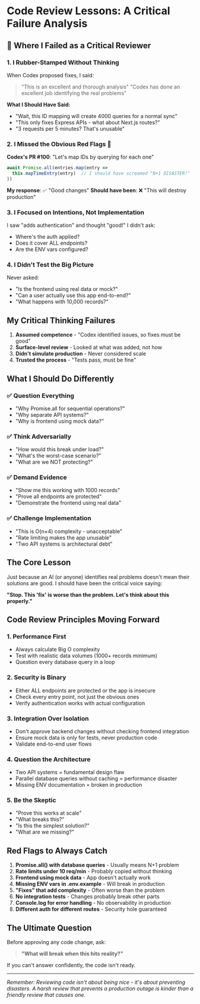 # Code Review Lessons: A Critical Failure Analysis

## 🤦 Where I Failed as a Critical Reviewer

### 1. I Rubber-Stamped Without Thinking

When Codex proposed fixes, I said:
> "This is an excellent and thorough analysis"
> "Codex has done an excellent job identifying the real problems"

**What I Should Have Said:**
- "Wait, this ID mapping will create 4000 queries for a normal sync"
- "This only fixes Express APIs - what about Next.js routes?"
- "3 requests per 5 minutes? That's unusable"

### 2. I Missed the Obvious Red Flags 🚩

**Codex's PR #100**: "Let's map IDs by querying for each one"
```javascript
await Promise.all(entries.map(entry =>
  this.mapTimeEntry(entry)  // I should have screamed "N+1 DISASTER!"
))
```

**My response**: ✅ "Good changes"
**Should have been**: ❌ "This will destroy production"

### 3. I Focused on Intentions, Not Implementation

I saw "adds authentication" and thought "good!"
I didn't ask:
- Where's the auth applied?
- Does it cover ALL endpoints?
- Are the ENV vars configured?

### 4. I Didn't Test the Big Picture

Never asked:
- "Is the frontend using real data or mock?"
- "Can a user actually use this app end-to-end?"
- "What happens with 10,000 records?"

## My Critical Thinking Failures

1. **Assumed competence** - "Codex identified issues, so fixes must be good"
2. **Surface-level review** - Looked at what was added, not how
3. **Didn't simulate production** - Never considered scale
4. **Trusted the process** - "Tests pass, must be fine"

## What I Should Do Differently

### ✅ Question Everything
- "Why Promise.all for sequential operations?"
- "Why separate API systems?"
- "Why is frontend using mock data?"

### ✅ Think Adversarially
- "How would this break under load?"
- "What's the worst-case scenario?"
- "What are we NOT protecting?"

### ✅ Demand Evidence
- "Show me this working with 1000 records"
- "Prove all endpoints are protected"
- "Demonstrate the frontend using real data"

### ✅ Challenge Implementation
- "This is O(n×4) complexity - unacceptable"
- "Rate limiting makes the app unusable"
- "Two API systems is architectural debt"

## The Core Lesson

Just because an AI (or anyone) identifies real problems doesn't mean their solutions are good. I should have been the critical voice saying:

**"Stop. This 'fix' is worse than the problem. Let's think about this properly."**

## Code Review Principles Moving Forward

### 1. Performance First
- Always calculate Big O complexity
- Test with realistic data volumes (1000+ records minimum)
- Question every database query in a loop

### 2. Security is Binary
- Either ALL endpoints are protected or the app is insecure
- Check every entry point, not just the obvious ones
- Verify authentication works with actual configuration

### 3. Integration Over Isolation
- Don't approve backend changes without checking frontend integration
- Ensure mock data is only for tests, never production code
- Validate end-to-end user flows

### 4. Question the Architecture
- Two API systems = fundamental design flaw
- Parallel database queries without caching = performance disaster
- Missing ENV documentation = broken in production

### 5. Be the Skeptic
- "Prove this works at scale"
- "What breaks this?"
- "Is this the simplest solution?"
- "What are we missing?"

## Red Flags to Always Catch

1. **Promise.all() with database queries** - Usually means N+1 problem
2. **Rate limits under 10 req/min** - Probably copied without thinking
3. **Frontend using mock data** - App doesn't actually work
4. **Missing ENV vars in .env.example** - Will break in production
5. **"Fixes" that add complexity** - Often worse than the problem
6. **No integration tests** - Changes probably break other parts
7. **Console.log for error handling** - No observability in production
8. **Different auth for different routes** - Security hole guaranteed

## The Ultimate Question

Before approving any code change, ask:

> **"What will break when this hits reality?"**

If you can't answer confidently, the code isn't ready.

---

*Remember: Reviewing code isn't about being nice - it's about preventing disasters. A harsh review that prevents a production outage is kinder than a friendly review that causes one.*
